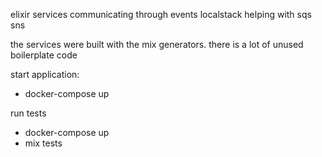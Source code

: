 elixir services communicating through events 
localstack helping with sqs sns

the services were built with the mix generators. there is a lot of unused boilerplate code 

start application:
- docker-compose up

run tests
- docker-compose up
- mix tests


